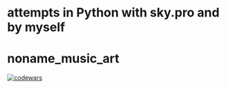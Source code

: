 # attempts in Python with sky.pro and by myself
# noname_music_art
[![codewars](https://www.codewars.com/users/username/badges/micro)](https://www.codewars.com/users/username)
